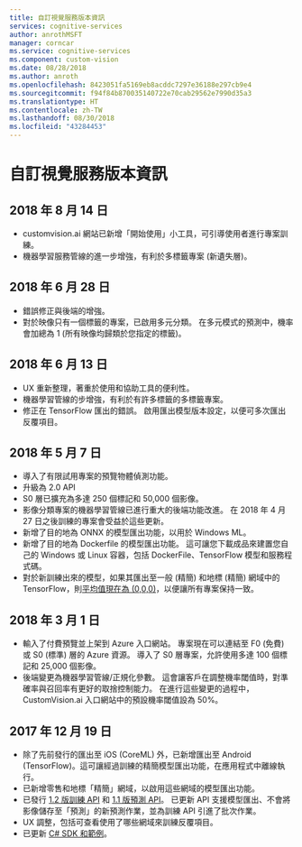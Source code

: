 ```yaml
---
title: 自訂視覺服務版本資訊
services: cognitive-services
author: anrothMSFT
manager: corncar
ms.service: cognitive-services
ms.component: custom-vision
ms.date: 08/28/2018
ms.author: anroth
ms.openlocfilehash: 8423051fa5169eb8acddc7297e36188e297cb9e4
ms.sourcegitcommit: f94f84b870035140722e70cab29562e7990d35a3
ms.translationtype: HT
ms.contentlocale: zh-TW
ms.lasthandoff: 08/30/2018
ms.locfileid: "43284453"
---
```

# <a name="custom-vision-service-release-notes"></a>自訂視覺服務版本資訊

## <a name="august-14-2018"></a>2018 年 8 月 14 日
- customvision.ai 網站已新增「開始使用」小工具，可引導使用者進行專案訓練。 
- 機器學習服務管線的進一步增強，有利於多標籤專案 (新遺失層)。

## <a name="june-28-2018"></a>2018 年 6 月 28 日
- 錯誤修正與後端的增強。
- 對於映像只有一個標籤的專案，已啟用多元分類。 在多元模式的預測中，機率會加總為 1 (所有映像均歸類於您指定的標籤)。

## <a name="june-13-2018"></a>2018 年 6 月 13 日
- UX 重新整理，著重於使用和協助工具的便利性。 
- 機器學習管線的步增強，有利於有許多標籤的多標籤專案。
- 修正在 TensorFlow 匯出的錯誤。 啟用匯出模型版本設定，以便可多次匯出反覆項目。 

## <a name="may-7-2018"></a>2018 年 5 月 7 日
- 導入了有限試用專案的預覽物體偵測功能。
- 升級為 2.0 API
- S0 層已擴充為多達 250 個標記和 50,000 個影像。 
- 影像分類專案的機器學習管線已進行重大的後端功能改進。 在 2018 年 4 月 27 日之後訓練的專案會受益於這些更新。
- 新增了目的地為 ONNX 的模型匯出功能，以用於 Windows ML。
- 新增了目的地為 Dockerfile 的模型匯出功能。 這可讓您下載成品來建置您自己的 Windows 或 Linux 容器，包括 DockerFile、TensorFlow 模型和服務程式碼。 
- 對於新訓練出來的模型，如果其匯出至一般 (精簡) 和地標 (精簡) 網域中的 TensorFlow，則[平均值現在為 (0,0,0)](https://github.com/azure-samples/cognitive-services-android-customvision-sample)，以便讓所有專案保持一致。 

## <a name="march-1-2018"></a>2018 年 3 月 1 日
- 輸入了付費預覽並上架到 Azure 入口網站。 專案現在可以連結至 F0 (免費) 或 S0 (標準) 層的 Azure 資源。 導入了 S0 層專案，允許使用多達 100 個標記和 25,000 個影像。 
- 後端變更為機器學習管線/正規化參數。 這會讓客戶在調整機率閾值時，對準確率與召回率有更好的取捨控制能力。 在進行這些變更的過程中，CustomVision.ai 入口網站中的預設機率閾值設為 50%。

## <a name="december-19-2017"></a>2017 年 12 月 19 日

- 除了先前發行的匯出至 iOS (CoreML) 外，已新增匯出至 Android (TensorFlow)。這可讓經過訓練的精簡模型匯出功能，在應用程式中離線執行。
- 已新增零售和地標「精簡」網域，以啟用這些網域的模型匯出功能。
- 已發行 [1.2 版訓練 API](https://southcentralus.dev.cognitive.microsoft.com/docs/services/f2d62aa3b93843d79e948fe87fa89554/operations/5a3044ee08fa5e06b890f11f) 和 [1.1 版預測 API](https://southcentralus.dev.cognitive.microsoft.com/docs/services/57982f59b5964e36841e22dfbfe78fc1/operations/5a3044f608fa5e06b890f164)。 已更新 API 支援模型匯出、不會將影像儲存至「預測」的新預測作業，並為訓練 API 引進了批次作業。
- UX 調整，包括可查看使用了哪些網域來訓練反覆項目。
- 已更新 [C# SDK 和範例](https://github.com/Microsoft/Cognitive-CustomVision-Windows)。


